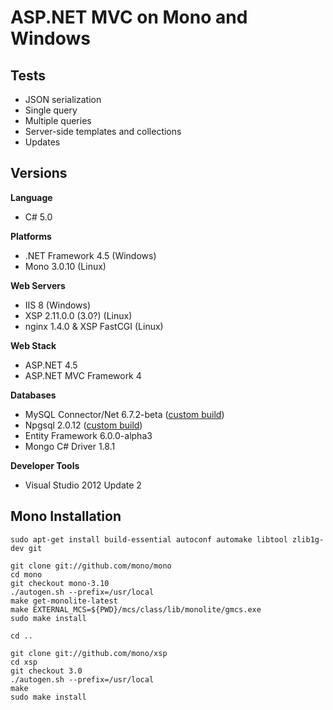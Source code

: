 # ASP.NET MVC on Mono and Windows

## Tests

* JSON serialization
* Single query
* Multiple queries
* Server-side templates and collections
* Updates

## Versions

**Language**

* C# 5.0

**Platforms**

* .NET Framework 4.5 (Windows)
* Mono 3.0.10 (Linux)

**Web Servers**

* IIS 8 (Windows)
* XSP 2.11.0.0 (3.0?) (Linux)
* nginx 1.4.0 & XSP FastCGI (Linux)

**Web Stack**

* ASP.NET 4.5
* ASP.NET MVC Framework 4

**Databases**

* MySQL Connector/Net 6.7.2-beta ([custom build](https://github.com/pdonald/mysql-connector-net))
* Npgsql 2.0.12 ([custom build](https://github.com/pdonald/Npgsql2))
* Entity Framework 6.0.0-alpha3
* Mongo C# Driver 1.8.1

**Developer Tools**

* Visual Studio 2012 Update 2

## Mono Installation

    sudo apt-get install build-essential autoconf automake libtool zlib1g-dev git

    git clone git://github.com/mono/mono
    cd mono
    git checkout mono-3.10
    ./autogen.sh --prefix=/usr/local
    make get-monolite-latest
    make EXTERNAL_MCS=${PWD}/mcs/class/lib/monolite/gmcs.exe
    sudo make install

    cd ..

    git clone git://github.com/mono/xsp
    cd xsp
    git checkout 3.0
    ./autogen.sh --prefix=/usr/local
    make
    sudo make install